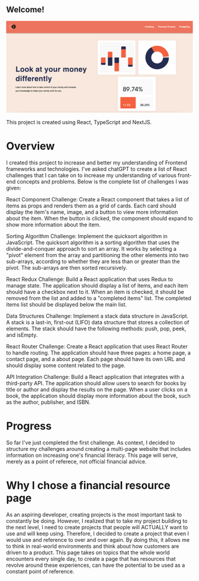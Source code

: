 
## Welcome!

![](./public/react-challenge.png)

This project is created using React, TypeScript and NextJS. 

# Overview
I created this project to increase and better my understanding of Frontend frameworks and technologies. I've asked chatGPT to create a list of React challenges that I can take on to increase my understanding of various front-end concepts and problems. Below is the complete list of challenges I was given: 

React Component Challenge: Create a React component that takes a list of items as props and renders them as a grid of cards. Each card should display the item's name, image, and a button to view more information about the item. When the button is clicked, the component should expand to show more information about the item.

Sorting Algorithm Challenge: Implement the quicksort algorithm in JavaScript. The quicksort algorithm is a sorting algorithm that uses the divide-and-conquer approach to sort an array. It works by selecting a "pivot" element from the array and partitioning the other elements into two sub-arrays, according to whether they are less than or greater than the pivot. The sub-arrays are then sorted recursively.

React Redux Challenge: Build a React application that uses Redux to manage state. The application should display a list of items, and each item should have a checkbox next to it. When an item is checked, it should be removed from the list and added to a "completed items" list. The completed items list should be displayed below the main list.

Data Structures Challenge: Implement a stack data structure in JavaScript. A stack is a last-in, first-out (LIFO) data structure that stores a collection of elements. The stack should have the following methods: push, pop, peek, and isEmpty.

React Router Challenge: Create a React application that uses React Router to handle routing. The application should have three pages: a home page, a contact page, and a about page. Each page should have its own URL and should display some content related to the page.

API Integration Challenge: Build a React application that integrates with a third-party API. The application should allow users to search for books by title or author and display the results on the page. When a user clicks on a book, the application should display more information about the book, such as the author, publisher, and ISBN.

# Progress

So far I've just completed the first challenge. As context, I decided to structure my challenges around creating a multi-page website that includes information on increasing one's financial literacy. This page will serve, merely as a point of referece, not official financial advice. 

# Why I chose a financial resource page

As an aspiring developer, creating projects is the most important task to constantly be doing. However, I realized that to take my project building to the next level, I need to create projects that people will ACTUALLY want to use and will keep using. Therefore, I decided to create a project that even I would use and reference to over and over again. By doing this, it allows me to think in real-world environments and think about how customers are driven to a product. 
This page takes on topics that the whole world encounters every single day, to create a page that has resources that revolve around these experiences, can have the potential to be used as a constant point of reference. 

